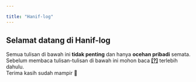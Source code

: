 ```yaml
---

title: "Hanif-log"
---
```


## Selamat datang di **Hanif-log**

Semua tulisan di bawah ini **tidak penting** dan hanya **ocehan pribadi** semata.
Sebelum membaca tulisan-tulisan di bawah ini mohon baca **[[?]](https://dalamjaringan.github.io/why/)** terlebih dahulu.  
Terima kasih sudah mampir 💙  

<script data-name="NBJ-Widget" data-cfasync="false" src="https://www.nihbuatjajan.com/javascripts/widget.prod.min.js?u=hanip" data-id="hanip" data-domain="https://www.nihbuatjajan.com" data-description="" data-message="" data-color="#FF813F" data-position="Right" data-x_margin="10" data-y_margin="10"></script>